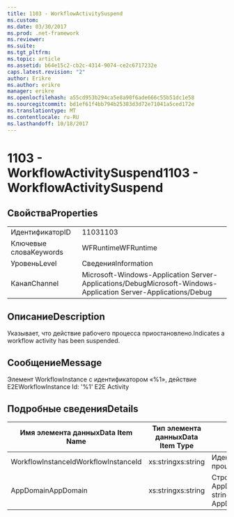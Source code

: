 ```yaml
---
title: 1103 - WorkflowActivitySuspend
ms.custom: 
ms.date: 03/30/2017
ms.prod: .net-framework
ms.reviewer: 
ms.suite: 
ms.tgt_pltfrm: 
ms.topic: article
ms.assetid: b64e15c2-cb2c-4314-9074-ce2c6717232e
caps.latest.revision: "2"
author: Erikre
ms.author: erikre
manager: erikre
ms.openlocfilehash: a55cd953b294ca5e8a90f6ade666c55b51dc1e58
ms.sourcegitcommit: bd1ef61f4bb794b25383d3d72e71041a5ced172e
ms.translationtype: MT
ms.contentlocale: ru-RU
ms.lasthandoff: 10/18/2017
---
```

# <a name="1103---workflowactivitysuspend"></a><span data-ttu-id="07ddd-102">1103 - WorkflowActivitySuspend</span><span class="sxs-lookup"><span data-stu-id="07ddd-102">1103 - WorkflowActivitySuspend</span></span>
## <a name="properties"></a><span data-ttu-id="07ddd-103">Свойства</span><span class="sxs-lookup"><span data-stu-id="07ddd-103">Properties</span></span>  
  
|||  
|-|-|  
|<span data-ttu-id="07ddd-104">Идентификатор</span><span class="sxs-lookup"><span data-stu-id="07ddd-104">ID</span></span>|<span data-ttu-id="07ddd-105">1103</span><span class="sxs-lookup"><span data-stu-id="07ddd-105">1103</span></span>|  
|<span data-ttu-id="07ddd-106">Ключевые слова</span><span class="sxs-lookup"><span data-stu-id="07ddd-106">Keywords</span></span>|<span data-ttu-id="07ddd-107">WFRuntime</span><span class="sxs-lookup"><span data-stu-id="07ddd-107">WFRuntime</span></span>|  
|<span data-ttu-id="07ddd-108">Уровень</span><span class="sxs-lookup"><span data-stu-id="07ddd-108">Level</span></span>|<span data-ttu-id="07ddd-109">Сведения</span><span class="sxs-lookup"><span data-stu-id="07ddd-109">Information</span></span>|  
|<span data-ttu-id="07ddd-110">Канал</span><span class="sxs-lookup"><span data-stu-id="07ddd-110">Channel</span></span>|<span data-ttu-id="07ddd-111">Microsoft-Windows-Application Server-Applications/Debug</span><span class="sxs-lookup"><span data-stu-id="07ddd-111">Microsoft-Windows-Application Server-Applications/Debug</span></span>|  
  
## <a name="description"></a><span data-ttu-id="07ddd-112">Описание</span><span class="sxs-lookup"><span data-stu-id="07ddd-112">Description</span></span>  
 <span data-ttu-id="07ddd-113">Указывает, что действие рабочего процесса приостановлено.</span><span class="sxs-lookup"><span data-stu-id="07ddd-113">Indicates a workflow activity has been suspended.</span></span>  
  
## <a name="message"></a><span data-ttu-id="07ddd-114">Сообщение</span><span class="sxs-lookup"><span data-stu-id="07ddd-114">Message</span></span>  
 <span data-ttu-id="07ddd-115">Элемент WorkflowInstance с идентификатором «%1», действие E2E</span><span class="sxs-lookup"><span data-stu-id="07ddd-115">WorkflowInstance Id: '%1' E2E Activity</span></span>  
  
## <a name="details"></a><span data-ttu-id="07ddd-116">Подробные сведения</span><span class="sxs-lookup"><span data-stu-id="07ddd-116">Details</span></span>  
  
|<span data-ttu-id="07ddd-117">Имя элемента данных</span><span class="sxs-lookup"><span data-stu-id="07ddd-117">Data Item Name</span></span>|<span data-ttu-id="07ddd-118">Тип элемента данных</span><span class="sxs-lookup"><span data-stu-id="07ddd-118">Data Item Type</span></span>|<span data-ttu-id="07ddd-119">Описание</span><span class="sxs-lookup"><span data-stu-id="07ddd-119">Description</span></span>|  
|--------------------|--------------------|-----------------|  
|<span data-ttu-id="07ddd-120">WorkflowInstanceId</span><span class="sxs-lookup"><span data-stu-id="07ddd-120">WorkflowInstanceId</span></span>|<span data-ttu-id="07ddd-121">xs:string</span><span class="sxs-lookup"><span data-stu-id="07ddd-121">xs:string</span></span>|<span data-ttu-id="07ddd-122">Идентификатор экземпляра рабочего процесса.</span><span class="sxs-lookup"><span data-stu-id="07ddd-122">The workflow instance id.</span></span>|  
|<span data-ttu-id="07ddd-123">AppDomain</span><span class="sxs-lookup"><span data-stu-id="07ddd-123">AppDomain</span></span>|<span data-ttu-id="07ddd-124">xs:string</span><span class="sxs-lookup"><span data-stu-id="07ddd-124">xs:string</span></span>|<span data-ttu-id="07ddd-125">Строка, возвращаемая AppDomain.CurrentDomain.FriendlyName.</span><span class="sxs-lookup"><span data-stu-id="07ddd-125">The string returned by AppDomain.CurrentDomain.FriendlyName.</span></span>|
